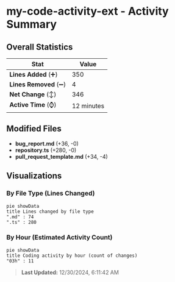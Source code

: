 # my-code-activity-ext - Activity Summary 

## Overall Statistics

| Stat                   | Value                                                             |
| ---------------------- | ----------------------------------------------------------------- |
| **Lines Added** (➕)   | 350                                          |
| **Lines Removed** (➖) | 4                                        |
| **Net Change** (↕)    | 346                |
| **Active Time** (⌚)   | 12 minutes |


## Modified Files
- **bug_report.md** (+36, -0)
- **repository.ts** (+280, -0)
- **pull_request_template.md** (+34, -4)

## Visualizations

### By File Type (Lines Changed)

```mermaid
pie showData
title Lines changed by file type
".md" : 74
".ts" : 280
```

### By Hour (Estimated Activity Count)

```mermaid
pie showData
title Coding activity by hour (count of changes)
"03h" : 11
```


> **Last Updated:** 12/30/2024, 6:11:42 AM